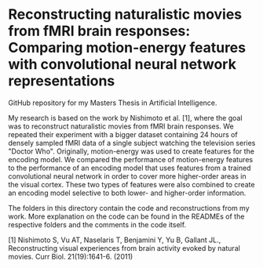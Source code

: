 # Reconstructing naturalistic movies from fMRI brain responses: Comparing motion-energy features with convolutional neural network representations
GitHub repository for my Masters Thesis in Artificial Intelligence.

My research is based on the work by Nishimoto et al. [1], where the goal was to reconstruct naturalistic movies from fMRI brain responses. We repeated their experiment with a bigger dataset containing 24 hours of densely sampled fMRI data of a single subject watching the television series "Doctor Who". Originally, motion-energy was used to create features for the encoding model. We compared the performance of motion-energy features to the performance of an encoding model that uses features from a trained convolutional neural network in order to cover more higher-order areas in the visual cortex. These two types of features were also combined to create an encoding model selective to both lower- and higher-order information. 

The folders in this directory contain the code and reconstructions from my work. More explanation on the code can be found in the READMEs of the respective folders and the comments in the code itself. 


[1] Nishimoto S, Vu AT, Naselaris T, Benjamini Y, Yu B, Gallant JL., Reconstructing visual experiences from brain activity evoked by natural movies. Curr Biol. 21(19):1641-6. (2011)
